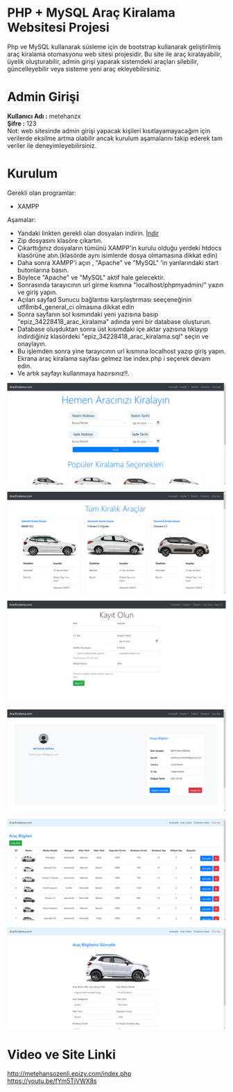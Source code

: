 # PHP + MySQL Araç Kiralama Websitesi Projesi
Php ve MySQL kullanarak süsleme için de bootstrap kullanarak geliştirilmiş araç kiralama otomasyonu web sitesi projesidir.
Bu site ile araç kiralayabilir, üyelik oluşturabilir, admin girişi yaparak sistemdeki araçları silebilir, güncelleyebilir veya sisteme yeni araç ekleyebilirsiniz.

# Admin Girişi
<b>Kullanıcı Adı :</b> metehanzx </br>
<b>Şifre :</b> 123 </br>
Not: web sitesinde admin girişi yapacak kişileri kısıtlayamayacağım için verilerde eksilme artma olabilir ancak kurulum aşamalarını takip ederek tam veriler ile deneyimleyebilirsiniz.

# Kurulum
Gerekli olan programlar:
- XAMPP

Aşamalar:
- Yandaki linkten gerekli olan dosyaları indirin.
<a href="https://github.com/metehansozenli/php_mysql_Car_Rent_Website/archive/refs/heads/main.zip">İndir</a>
- Zip dosyasını klasöre çıkartın.
- Çıkarttığınız dosyaların tümünü XAMPP'in kurulu olduğu yerdeki htdocs klasörüne atın.(klasörde aynı isimlerde dosya olmamasına dikkat edin)
- Daha sonra XAMPP'i açın , "Apache" ve "MySQL" 'in yanlarındaki start butonlarına basın.
- Böylece "Apache" ve "MySQL" aktif hale gelecektir.
- Sonrasında tarayıcının url girme kısmına "localhost/phpmyadmin/" yazın ve giriş yapın.
- Açılan sayfad Sunucu bağlantısı karşılaştırması seeçeneğinin utf8mb4_general_ci olmasına dikkat edin
- Sonra sayfanın sol kısmındaki yeni yazısına basıp "epiz_34228418_arac_kiralama" adında yeni bir database oluşturun.
- Database oluşduktan sonra üst kısımdaki içe aktar yazısına tıklayıp indirdiğiniz klasördeki "epiz_34228418_arac_kiralama.sql" seçin ve onaylayın.
- Bu işlemden sonra yine tarayıcının url kısmına localhost yazıp giriş yapın. Ekrana araç kiralama sayfası gelmez ise index.php i seçerek devam edin.
- Ve artık sayfayı kullanmaya hazırsınız!!.

![prev](https://github.com/metehansozenli/php_mysql_Car_Rent_Website/blob/main/pict1.png)

![prev2](https://github.com/metehansozenli/php_mysql_Car_Rent_Website/blob/main/pict2.png)

![prev3](https://github.com/metehansozenli/php_mysql_Car_Rent_Website/blob/main/pict6.png)

![prev3](https://github.com/metehansozenli/php_mysql_Car_Rent_Website/blob/main/pict3.png)

![prev3](https://github.com/metehansozenli/php_mysql_Car_Rent_Website/blob/main/pict4.png)

![prev3](https://github.com/metehansozenli/php_mysql_Car_Rent_Website/blob/main/pict5.png)

# Video ve Site Linki
http://metehansozenli.epizy.com/index.php </br>
https://youtu.be/fYm5TjVWX8s

